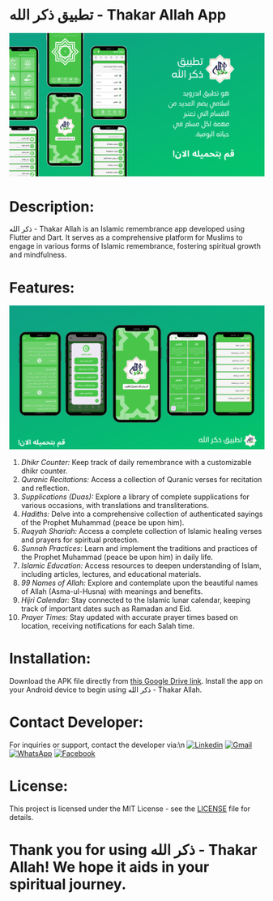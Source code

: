 # تطبيق ذكر الله - Thakar Allah App


![alt text](https://github.com/MohamedAanwar/Thakar-Allah-App/blob/main/assets/installApp1.png)


# Description:
ذكر الله - Thakar Allah is an Islamic remembrance app developed using Flutter and Dart. It serves as a comprehensive platform for Muslims to engage in various forms of Islamic remembrance, fostering spiritual growth and mindfulness.



# Features:


![alt text](https://github.com/MohamedAanwar/Thakar-Allah-App/blob/main/assets/installApp2.png)


1. *Dhikr Counter:* Keep track of daily remembrance with a customizable dhikr counter.
2. *Quranic Recitations:* Access a collection of Quranic verses for recitation and reflection.
3. *Supplications (Duas):* Explore a library of complete supplications for various occasions, with translations and transliterations.
4. *Hadiths:* Delve into a comprehensive collection of authenticated sayings of the Prophet Muhammad (peace be upon him).
5. *Ruqyah Shariah:* Access a complete collection of Islamic healing verses and prayers for spiritual protection.
6. *Sunnah Practices:* Learn and implement the traditions and practices of the Prophet Muhammad (peace be upon him) in daily life.
7. *Islamic Education:* Access resources to deepen understanding of Islam, including articles, lectures, and educational materials.
8. *99 Names of Allah:* Explore and contemplate upon the beautiful names of Allah (Asma-ul-Husna) with meanings and benefits.
9. *Hijri Calendar:* Stay connected to the Islamic lunar calendar, keeping track of important dates such as Ramadan and Eid.
10. *Prayer Times:* Stay updated with accurate prayer times based on location, receiving notifications for each Salah time.

# Installation:
Download the APK file directly from [this Google Drive link](https://drive.google.com/ذكرالله.apk). Install the app on your Android device to begin using ذكر الله - Thakar Allah.

# Contact Developer:
For inquiries or support, contact the developer via:\n
[![Linkedin](https://img.shields.io/badge/LinkedIn-0077B5?style=for-the-badge&logo=linkedin&logoColor=white)](https://www.linkedin.com/in/mohamed-anwar-08137226b?lipi=urn%3Ali%3Apage%3Ad_flagship3_profile_view_base_contact_details%3BnjuUnpKWSa%2BnTAS1GFBp7w%3D%3D)
[![Gmail](https://img.shields.io/badge/Gmail-D14836?style=for-the-badge&logo=gmail&logoColor=white)](mailto:moahamedanwar082@gmail.com)
[![WhatsApp](https://img.shields.io/badge/WhatsApp-25D366?style=for-the-badge&logo=whatsapp&logoColor=white)](https://wa.me/+201100106132)
[![Facebook](https://img.shields.io/badge/Facebook-1877F2?style=for-the-badge&logo=facebook&logoColor=white)](https://www.facebook.com/coyo.mohamed)

# License:
This project is licensed under the MIT License - see the [LICENSE](LICENSE) file for details.

# Thank you for using ذكر الله - Thakar Allah! We hope it aids in your spiritual journey.
